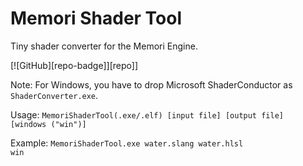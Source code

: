 # Memori Shader Tool
Tiny shader converter for the Memori Engine.

[![GitHub][repo-badge]][repo]]

Note: For Windows, you have to drop Microsoft ShaderConductor as <code>ShaderConverter.exe</code>.

Usage: <code>MemoriShaderTool(.exe/.elf) [input file] [output file] [windows ("win")]</code>

Example:
<code>MemoriShaderTool.exe water.slang water.hlsl win</code>
